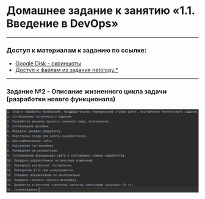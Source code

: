 # Домашнее задание к занятию «1.1. Введение в DevOps»
***
### Доступ к материалам к заданию по ссылке:
- [Google Disk - скриншоты](https://drive.google.com/drive/folders/11ppbgiK2zzcjWBDv8-Q9R--EQ1Fg7ROg?usp=sharing)
- [Доступ к файлам из задания netology.*](https://github.com/Bura-M/devops-netology/tree/main/01-intro-01)

***
### Задание №2 - Описание жизненного цикла задачи (разработки нового функционала)
![Описание жизненного цикла](https://github.com/Bura-M/devops-netology/blob/main/01-intro-01/img/list.png)

